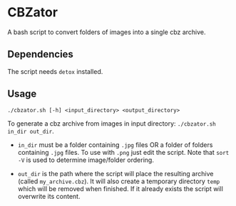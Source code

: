 # CBZator
A bash script to convert folders of images into a single cbz archive.

## Dependencies

The script needs `detox` installed.

## Usage

`./cbzator.sh [-h] <input_directory> <output_directory>`

To generate a cbz archive from images in input directory: `./cbzator.sh in_dir out_dir`.

- `in_dir` must be a folder containing `.jpg` files OR a folder of folders containing `.jpg` files. To use with `.png` just edit the script.
Note that `sort -V` is used to determine image/folder ordering.

- `out_dir` is the path where the script will place the resulting archive (called `my_archive.cbz`). It will also create a temporary directory `temp` which will be removed when finished. If it already exists the script will overwrite its content.